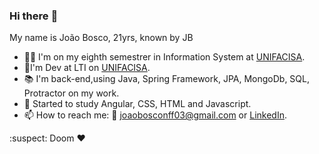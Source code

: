 ### Hi there :eyes:

My name is João Bosco, 21yrs, known by JB

- :man_student: I'm on my eighth semestrer in Information System at [UNIFACISA](https://www.unifacisa.edu.br/home).
- :office:I'm Dev at LTI on [UNIFACISA](https://www.unifacisa.edu.br/home).
- :books: I'm back-end,using Java, Spring Framework, JPA, MongoDb, SQL, Protractor on my work.
- 🧠 Started to study Angular, CSS, HTML and Javascript.
- 📫 How to reach me: :e-mail: joaobosconff03@gmail.com or [LinkedIn](https://www.linkedin.com/in/joaobosconff/).


:suspect: Doom ❤
